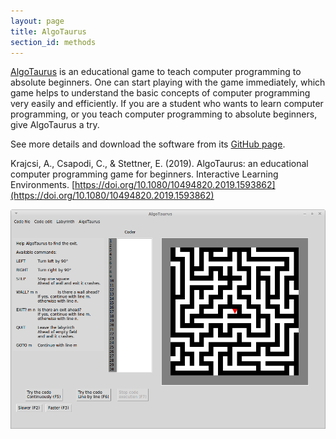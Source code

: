 ```yaml
---
layout: page
title: AlgoTaurus
section_id: methods
---
```


[AlgoTaurus](https://github.com/AlgoTaurus/algotaurus) is an educational game to teach computer programming to absolute beginners. One can start playing with the game immediately, which game helps to understand the basic concepts of computer programming very easily and efficiently. If you are a student who wants to learn computer programming, or you teach computer programming to absolute beginners, give AlgoTaurus a try.

<i class='fa fa-desktop'></i> See more details and download the software from its [GitHub page](https://github.com/AlgoTaurus/algotaurus).

<i class='fa fa-file-text'></i> Krajcsi, A., Csapodi, C., & Stettner, E. (2019). AlgoTaurus: an educational computer programming game for beginners. Interactive Learning Environments. [https://doi.org/10.1080/10494820.2019.1593862](https://doi.org/10.1080/10494820.2019.1593862)

![AlgoTaurus](https://github.com/AlgoTaurus/algotaurus/raw/master/screenshot.png)
